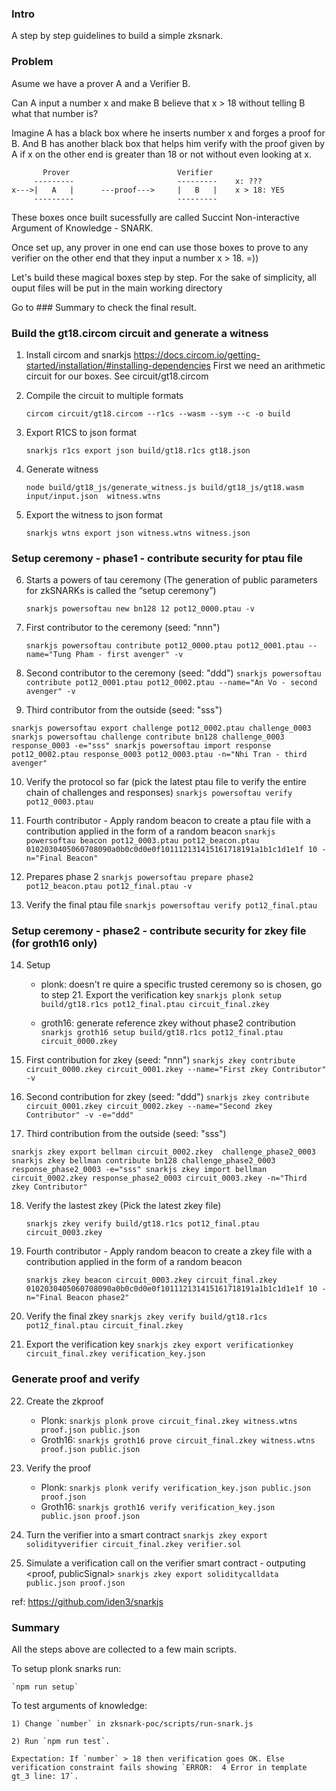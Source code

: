### Intro
A step by step guidelines to build a simple zksnark.

### Problem
Asume we have a prover A and a Verifier B.

Can A input a number x and make B believe that x > 18 without telling B what that number is?

Imagine A has a black box where he inserts number x and forges a proof for B. And B has another black box that helps him verify with the proof given by A if x on the other end is greater than 18 or not without even looking at x.

           Prover                        Verifier
         ---------                       ---------    x: ???
    x--->|   A   |      ---proof--->     |   B   |    x > 18: YES    
         ---------                       ---------

These boxes once built sucessfully are called Succint Non-interactive Argument of Knowledge - SNARK.

Once set up, any prover in one end can use those boxes to prove to any verifier on the other end that they input a number x > 18. =))

Let's build these magical boxes step by step. For the sake of simplicity, all ouput files will be put in the main working directory

Go to ### Summary to check the final result.

### Build the gt18.circom circuit and generate a witness
1. Install circom and snarkjs https://docs.circom.io/getting-started/installation/#installing-dependencies
    First we need an arithmetic circuit for our boxes. See circuit/gt18.circom

2. Compile the circuit to multiple formats

    `circom circuit/gt18.circom --r1cs --wasm --sym --c -o build`

3. Export R1CS to json format

    `snarkjs r1cs export json build/gt18.r1cs gt18.json`

4. Generate witness 

    `node build/gt18_js/generate_witness.js build/gt18_js/gt18.wasm input/input.json  witness.wtns`

5. Export the witness to json format

    `snarkjs wtns export json witness.wtns witness.json`

### Setup ceremony - phase1 - contribute security for ptau file

6. Starts a powers of tau ceremony (The generation of public parameters for zkSNARKs is called the “setup ceremony”)

    `snarkjs powersoftau new bn128 12 pot12_0000.ptau -v`

7. First contributor to the ceremony (seed: "nnn")

    `snarkjs powersoftau contribute pot12_0000.ptau pot12_0001.ptau --name="Tung Pham - first avenger" -v`

8. Second contributor to the ceremony (seed: "ddd")
    `snarkjs powersoftau contribute pot12_0001.ptau pot12_0002.ptau --name="An Vo - second avenger" -v`

9. Third contributor from the outside (seed: "sss")

`
snarkjs powersoftau export challenge pot12_0002.ptau challenge_0003
snarkjs powersoftau challenge contribute bn128 challenge_0003 response_0003 -e="sss"
snarkjs powersoftau import response pot12_0002.ptau response_0003 pot12_0003.ptau -n="Nhi Tran - third avenger"
`


10. Verify the protocol so far (pick the latest ptau file to verify the entire chain of challenges and responses)
    `snarkjs powersoftau verify pot12_0003.ptau`

11. Fourth contributor - Apply random beacon to create a ptau file with a contribution applied in the form of a random beacon
`snarkjs powersoftau beacon pot12_0003.ptau pot12_beacon.ptau 0102030405060708090a0b0c0d0e0f101112131415161718191a1b1c1d1e1f 10 -n="Final Beacon"`


12. Prepares phase 2
    `snarkjs powersoftau prepare phase2 pot12_beacon.ptau pot12_final.ptau -v`


13. Verify the final ptau file
    `snarkjs powersoftau verify pot12_final.ptau`


### Setup ceremony - phase2 - contribute security for zkey file (for groth16 only)

14. Setup
    - plonk: doesn't re quire a specific trusted ceremony so is chosen,  go to step 21. Export the verification key
    `snarkjs plonk setup build/gt18.r1cs pot12_final.ptau circuit_final.zkey`

    - groth16: generate reference zkey without phase2 contribution
    `snarkjs groth16 setup build/gt18.r1cs pot12_final.ptau circuit_0000.zkey`

15. First contribution for zkey (seed: "nnn")
    `snarkjs zkey contribute circuit_0000.zkey circuit_0001.zkey --name="First zkey Contributor" -v`

16. Second contribution for zkey (seed: "ddd")
    `snarkjs zkey contribute circuit_0001.zkey circuit_0002.zkey --name="Second zkey Contributor" -v -e="ddd"`

17. Third contribution from the outside (seed: "sss")

`
snarkjs zkey export bellman circuit_0002.zkey  challenge_phase2_0003
snarkjs zkey bellman contribute bn128 challenge_phase2_0003 response_phase2_0003 -e="sss"
snarkjs zkey import bellman circuit_0002.zkey response_phase2_0003 circuit_0003.zkey -n="Third zkey Contributor"
`

18. Verify the lastest zkey (Pick the latest zkey file)

    `snarkjs zkey verify build/gt18.r1cs pot12_final.ptau circuit_0003.zkey`

19. Fourth contributor - Apply random beacon to create a zkey file with a contribution applied in the form of a random beacon

    `snarkjs zkey beacon circuit_0003.zkey circuit_final.zkey 0102030405060708090a0b0c0d0e0f101112131415161718191a1b1c1d1e1f 10 -n="Final Beacon phase2"`

20. Verify the final zkey
    `snarkjs zkey verify build/gt18.r1cs pot12_final.ptau circuit_final.zkey`

21. Export the verification key
    `snarkjs zkey export verificationkey circuit_final.zkey verification_key.json`

### Generate proof and verify

22. Create the zkproof
    - Plonk:
    `snarkjs plonk prove circuit_final.zkey witness.wtns proof.json public.json`
    - Groth16:
    `snarkjs groth16 prove circuit_final.zkey witness.wtns proof.json public.json`

23. Verify the proof
    - Plonk:
    `snarkjs plonk verify verification_key.json public.json proof.json`
    - Groth16:
    `snarkjs groth16 verify verification_key.json public.json proof.json`

24. Turn the verifier into a smart contract
    `snarkjs zkey export solidityverifier circuit_final.zkey verifier.sol`

25. Simulate a verification call on the verifier smart contract - outputing <proof, publicSignal>
    `snarkjs zkey export soliditycalldata public.json proof.json`

ref: https://github.com/iden3/snarkjs

### Summary

All the steps above are collected to a few main scripts.

To setup plonk snarks run:

    `npm run setup`

To test arguments of knowledge:

    1) Change `number` in zksnark-poc/scripts/run-snark.js

    2) Run `npm run test`.
    
    Expectation: If `number` > 18 then verification goes OK. Else verification constraint fails showing `ERROR:  4 Error in template gt_3 line: 17`.